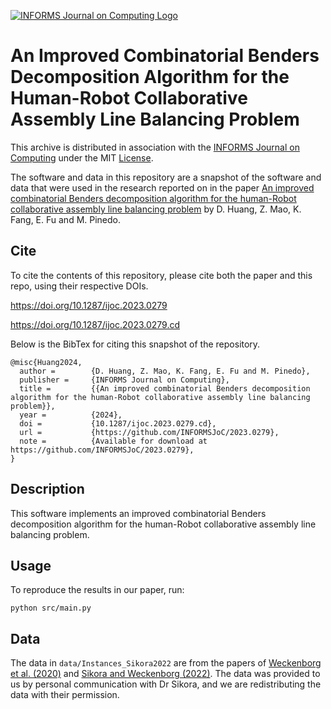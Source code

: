 [![INFORMS Journal on Computing Logo](https://INFORMSJoC.github.io/logos/INFORMS_Journal_on_Computing_Header.jpg)](https://pubsonline.informs.org/journal/ijoc)

# An Improved Combinatorial Benders Decomposition Algorithm for the Human-Robot Collaborative Assembly Line Balancing Problem

This archive is distributed in association with the [INFORMS Journal on Computing](https://pubsonline.informs.org/journal/ijoc)
under the MIT [License](LICENSE.md).

The software and data in this repository are a snapshot of the software and data
that were used in the research reported on in the paper
[An improved combinatorial Benders decomposition algorithm for the human-Robot collaborative assembly line balancing problem](https://doi.org/10.1287/ijoc.2023.0279) by
D. Huang, Z. Mao, K. Fang, E. Fu and M. Pinedo.

## Cite

To cite the contents of this repository, please cite both the paper and this
repo, using their respective DOIs.

https://doi.org/10.1287/ijoc.2023.0279

https://doi.org/10.1287/ijoc.2023.0279.cd

Below is the BibTex for citing this snapshot of the repository.

```
@misc{Huang2024,
  author =        {D. Huang, Z. Mao, K. Fang, E. Fu and M. Pinedo},
  publisher =     {INFORMS Journal on Computing},
  title =         {{An improved combinatorial Benders decomposition algorithm for the human-Robot collaborative assembly line balancing problem}},
  year =          {2024},
  doi =           {10.1287/ijoc.2023.0279.cd},
  url =           {https://github.com/INFORMSJoC/2023.0279},
  note =          {Available for download at https://github.com/INFORMSJoC/2023.0279},
}
```

## Description

This software implements an improved combinatorial Benders decomposition
algorithm for the human-Robot collaborative assembly line balancing problem.

## Usage

To reproduce the results in our paper, run:
```
python src/main.py
```

## Data

The data in `data/Instances_Sikora2022` are from the papers of [Weckenborg et al. (2020)](http://dx.doi.org/10.1007/s40685-019-0101-y)
and [Sikora and Weckenborg (2022)](https://dx.doi.org/10.1080/00207543.2022.2093684).
The data was provided to us by personal communication with Dr Sikora, and we are
redistributing the data with their permission.
